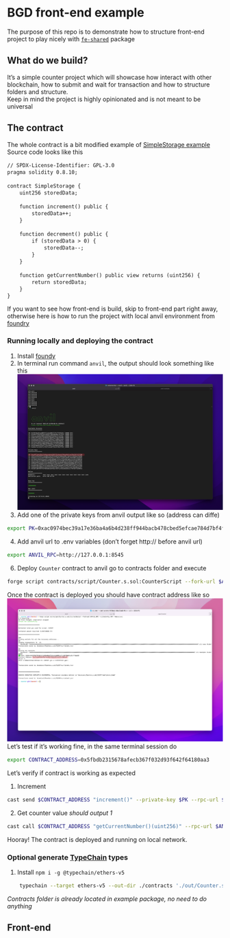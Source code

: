 # BGD front-end example
The purpose of this repo is to demonstrate how to structure front-end project to play nicely with [`fe-shared`](https://github.com/bgd-labs/fe-shared) package

## What do we build?
It’s a simple counter project which will showcase how interact with other blockchain, how to submit and wait for transaction and how to structure folders and structure.  
Keep in mind the project is highly opinionated and is not meant to be universal

## The contract
The whole contract is a bit modified example of [SimpleStorage example](https://docs.soliditylang.org/en/develop/introduction-to-smart-contracts.html#storage-example)
Source code looks like this 

```Solidity
// SPDX-License-Identifier: GPL-3.0
pragma solidity 0.8.10;

contract SimpleStorage {
    uint256 storedData;

    function increment() public {
        storedData++;
    }

    function decrement() public {
        if (storedData > 0) {
            storedData--;
        }
    }

    function getCurrentNumber() public view returns (uint256) {
        return storedData;
    }
}

```

If you want to see how front-end is build, skip to front-end part right away, otherwise here is how to run the project with local anvil environment from [foundry](https://github.com/foundry-rs/foundry)
### Running locally and deploying the contract
1. Install [foundy](https://getfoundry.sh)
2. In terminal run command `anvil`, the output should look something like this  
    ![Anvil output](./front-end/public/anvil_output.png)
3. Add one of the private keys from anvil output like so (address can diffe)
```bash
export PK=0xac0974bec39a17e36ba4a6b4d238ff944bacb478cbed5efcae784d7bf4f2ff80
```
4. Add anvil url to .env variables (don’t forget http:// before anvil url) 
```bash
export ANVIL_RPC=http://127.0.0.1:8545
```
6. Deploy `Counter` contract to anvil go to contracts folder and execute
```bash
forge script contracts/script/Counter.s.sol:CounterScript --fork-url $ANVIL_RPC --private-key $PK --broadcast
```

Once the contract is deployed you should have contract address like so
![Contract deployed output](./front-end/public/anvil_deploy.png)
Let’s test if it’s working fine, in the same terminal session do
```bash
export CONTRACT_ADDRESS=0x5fbdb2315678afecb367f032d93f642f64180aa3
```
Let’s verify if contract is working as expected
1. Increment 
```bash
cast send $CONTRACT_ADDRESS "increment()" --private-key $PK --rpc-url $ANVIL_RPC
```
2. Get counter value _should output 1_
```bash
cast call $CONTRACT_ADDRESS "getCurrentNumber()(uint256)" --rpc-url $ANVIL_RPC
```

Hooray! The contract is deployed and running on local network. 

### Optional generate [TypeChain](https://github.com/dethcrypto/TypeChain) types
1. Install `npm i -g @typechain/ethers-v5 `
```bash
	typechain --target ethers-v5 --out-dir ./contracts './out/Counter.sol/**.json'
```
_Contracts folder is already located in example package, no need to do anything_

## Front-end


[image-1]:	./front-end/public/anvil_output.png
[image-2]:	./front-end/public/anvil_deploy.png